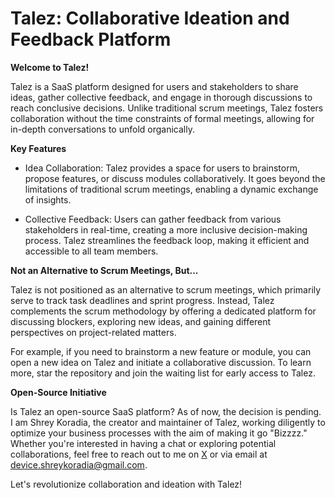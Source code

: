 # Talez: Collaborative Ideation and Feedback Platform

**Welcome to Talez!**

Talez is a SaaS platform designed for users and stakeholders to share ideas, gather collective feedback, and engage in thorough discussions to reach conclusive decisions. Unlike traditional scrum meetings, Talez fosters collaboration without the time constraints of formal meetings, allowing for in-depth conversations to unfold organically.

**Key Features**

- Idea Collaboration: Talez provides a space for users to brainstorm, propose features, or discuss modules collaboratively. It goes beyond the limitations of traditional scrum meetings, enabling a dynamic exchange of insights.

- Collective Feedback: Users can gather feedback from various stakeholders in real-time, creating a more inclusive decision-making process. Talez streamlines the feedback loop, making it efficient and accessible to all team members.

**Not an Alternative to Scrum Meetings, But...**

Talez is not positioned as an alternative to scrum meetings, which primarily serve to track task deadlines and sprint progress. Instead, Talez complements the scrum methodology by offering a dedicated platform for discussing blockers, exploring new ideas, and gaining different perspectives on project-related matters.

For example, if you need to brainstorm a new feature or module, you can open a new idea on Talez and initiate a collaborative discussion. To learn more, star the repository and join the waiting list for early access to Talez.

**Open-Source Initiative**

Is Talez an open-source SaaS platform? As of now, the decision is pending. I am Shrey Koradia, the creator and maintainer of Talez, working diligently to optimize your business processes with the aim of making it go "Bizzzz." Whether you're interested in having a chat or exploring potential collaborations, feel free to reach out to me on [X](www.twitter.com/shreykoradia) or via email at device.shreykoradia@gmail.com.

Let's revolutionize collaboration and ideation with Talez!
